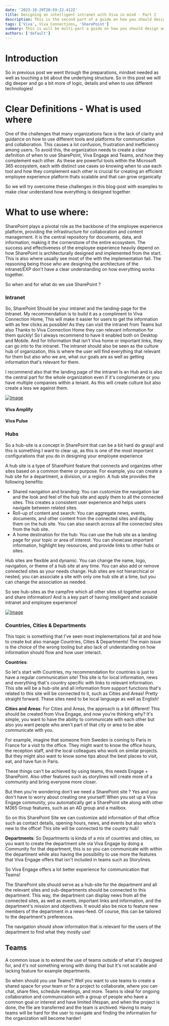 ```yaml
---
date: '2023-10-29T20:59:22.412Z'
title: Designing an intelligent intranet with Viva in mind - Part 2
description: This is the second part of a guide on how you should design and architect your intelligent intranet, the do's and dont's and best practices.
tags: ['Viva', Viva Connections, 'SharePoint']
summary: This is will be multi-part a guide on how you should design and architect your intelligent intranet
authors: ['default']
---
```


# Introduction

So in previous post we went through the preparations, mindset needed as well as touching a bit about the underlying structure. So in this post we will dig deeper and go a bit more of logic, details and when to use different technologies!

# Clear Definitions - What is used where

One of the challenges that many organizations face is the lack of clarity and guidance on how to use different tools and platforms for communication and collaboration. This causes a lot confusion, frustration and inefficiency among users. To avoid this, the organization needs to create a clear definition of when to use SharePoint, Viva Engage and Teams, and how they complement each other. As these are powerful tools within the Microsoft 365 ecosystem, each with distinct use cases so knowing when to use each tool and how they complement each other is crucial for creating an efficient employee experience platform thats scalable and that can grow organically

So we will try overcome these challenges in this blog-post with examples to make clear understand how everything is designed together.

# What to use where:

SharePoint plays a pivotal role as the backbone of the employee experience platform, providing the infrastructure for collaboration and content management. It is the central repository for documents, data, and information, making it the cornerstone of the entire ecosystem. The success and effectiveness of the employee experience heavily depend on how SharePoint is architecturally designed and implemented from the start. This is also where usually see most of the with the implementation fail. The reasoning being those who are designing the architecture of the intranet/EXP don't have a clear understanding on how everything works together.

So when and for what do we use SharePoint ?

### Intranet

So, SharePoint Should be your intranet and the landing-page for the Intranet. My recommendation is to build it as a compliment to Viva Connection Home, This will make it easier for users to get the information with as few clicks as possible! As they can visit the intranet from Teams but also Thanks to Viva Connection Home they can relevant information for them quickly! So I always recommend to have it enabled both on Desktop and Mobile. And for Information that isn't Viva home or important links, they can go into to the intranet. The intranet should also be seen as the culture hub of organization, this is where the user will find everything that relevant for them but also who we are, what our goals are as well as getting information that's relevant for them.

I recommend also that the landing page of the intranet Is an Hub and is also the central part for the whole organization even if it's conglomerate or you have multiple companies within a tenant. As this will create culture but also create a less we against them.

[![Image](https://learn.microsoft.com/en-us/viva/media/connections/vc-vs-home-site-venn.png 'Homesite and Connections')](https://learn.microsoft.com/en-us/viva/connections/viva-connections-overview)

#### Viva Amplify

#### Viva Pulse

### Hubs

So a hub-site is a concept in SharePoint that can be a bit hard do grasp! and this is something I want to clear up, as this is one of the most important configurations that you do in designing your employee experience

A hub site is a type of SharePoint feature that connects and organizes other sites based on a common theme or purpose. For example, you can create a hub site for a department, a division, or a region. A hub site provides the following benefits:

- Shared navigation and branding: You can customize the navigation bar and the look and feel of the hub site and apply them to all the connected sites. This creates a consistent user experience and helps users navigate between related sites.
- Roll-up of content and search: You can aggregate news, events, documents, and other content from the connected sites and display them on the hub site. You can also search across all the connected sites from the hub site.
- A home destination for the hub: You can use the hub site as a landing page for your topic or area of interest. You can showcase important information, highlight key resources, and provide links to other hubs or sites.

Hub sites are flexible and dynamic. You can change the name, logo, navigation, or theme of a hub site at any time. You can also add or remove connected sites as your needs change. Hub sites are not hierarchical or nested; you can associate a site with only one hub site at a time, but you can change the association as needed.

So see hub-sites as the campfire which all other sites sit together around and share information! And is a key part of having intelligent and scalable intranet and employee experience!

[![Image](https://techcommunity.microsoft.com/t5/image/serverpage/image-id/205306i4E491AD65E4EB835/image-dimensions/2500?v=v2&px=-1 'Hubs')](https://learn.microsoft.com/en-us/sharepoint/information-architecture-modern-experience)

### Countries, Cities & Departments

This topic is something that I've seen most implementations fail at and how to create but also manage Countries, Cities & Departments!
The main issue is the choice of the wrong tooling but also lack of understanding on how information should flow and how user interact.

**Countries**:

So let's start with Countries, my recommendation for countries is just to have a regular communication site! This site is for local information, news and everything that's country specific with links to relevant information. This site will be a hub-site and all information from support functions that's related to this site will be connected to it, such as Cities and Areas! Pretty straight forward. These sites need to be local language as well as English!

**Cities and Areas**:
For Cities and Areas, the approach is a bit different! This should be created from Viva Engage, and now you're thinking why?
It's simple, you want to have the ability to communicate with each other but also you want people who aren't part of that city or area to be able communicate with you.

For example, imagine that someone from Sweden is coming to Paris in France for a visit to the office. They might want to know the office hours, the reception staff, and the local colleagues who work on similar projects. But they might also want to know some tips about the best places to visit, eat, and have fun in Paris.

These things can't be achieved by using teams, this needs Engage + SharePoint. Also other features such as storylines will create more of a community and bring everyone more closer.

But then you're wondering don't we need a SharePoint site ? Yes and you don't have to worry about creating one yourself! When you set up a Viva Engage community, you automatically get a SharePoint site along with other M365 Group features, such as an AD group and a mailbox.

So on this SharePoint Site we can customize add information of that office such as contact details, opening hours, news, and events but also who's new to the office! This site will be connected to the country hub!

**Departments**:
So Departments is kinda of a mix of countries and cities, so you want to create the department site via Viva Engage by doing a Community for that department, this is so you can communicate with within the department while also having the possibility to use more the features that Viva Engage offers that isn't included in teams such as Storylines.

So Viva Engage offers a lot better experience for communication that Teams!

The SharePoint site should serve as a hub-site for the department and all the relevant sites and sub-departments should be connected to this department. This way, the department can display news from all the connected sites, as well as events, important links and information, and the department's mission and objectives. It would also be nice to feature new members of the department in a news-feed. Of course, this can be tailored to the department's preferences.

The navigation should show information that is relevant for the users of the department to find what they mostly use!

## Teams

A common issue is to extend the use of teams outside of what it's designed for, and it's not something wrong with doing that but it's not scalable and lacking feature for example departments.

So when should you use Teams? Well you want to use teams to create a shared space for your team or for a project to collaborate, where you can chat, share files, schedule meetings, and more. Teams is ideal for ongoing collaboration and communication with a group of people who have a common goal or interest and have limited lifespan, and when the project is done, the file are transferred and the team is archived. Having to many teams will be hard for the user to navigate and finding the information for the organization will become harder!
